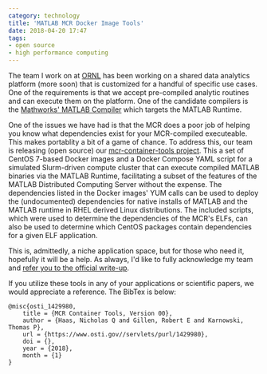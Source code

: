 ```yaml
---
category: technology
title: 'MATLAB MCR Docker Image Tools'
date: 2018-04-20 17:47
tags:
- open source
- high performance computing
---
```


The team I work on at [ORNL](https://www.ornl.gov/) has been working on a shared data analytics platform (more soon) that is customized for a handful of specific use cases. One of the requirements is that we accept pre-compiled analytic routines and can execute them on the platform. One of the candidate compilers is the [Mathworks' MATLAB Compiler](https://www.mathworks.com/products/compiler/matlab-runtime.html) which targets the MATLAB Runtime.

One of the issues we have had is that the MCR does a poor job of helping you know what dependencies exist for your MCR-compiled executeable. This makes portablity a bit of a game of chance. To address this, our team is releasing (open source) our [mcr-container-tools project](https://github.com/ORNL/mcr-container-tools). This a set of CentOS 7-based Docker images and a Docker Compose YAML script for a simulated Slurm-driven compute cluster that can execute compiled MATLAB binaries via the MATLAB Runtime, facilitating a subset of the features of the MATLAB Distributed Computing Server without the expense. The dependencies listed in the Docker images' YUM calls can be used to deploy the (undocumented) dependencies for native installs of MATLAB and the MATLAB runtime in RHEL derived Linux distributions. The included scripts, which were used to determine the dependencies of the MCR's ELFs, can also be used to determine which CentOS packages contain dependencies for a given ELF application.

This is, admittedly, a niche application space, but for those who need it, hopefully it will be a help. As always, I'd like to fully acknowledge my team and [refer you to the official write-up](https://www.osti.gov/biblio/1429980-mcr-container-tools).

If you utilize these tools in any of your applications or scientific papers, we would appreciate a reference. The BibTex is below:

```text
@misc{osti_1429980,
    title = {MCR Container Tools, Version 00},
    author = {Haas, Nicholas Q and Gillen, Robert E and Karnowski, Thomas P},
    url = {https://www.osti.gov//servlets/purl/1429980},
    doi = {},
    year = {2018},
    month = {1}
}
```